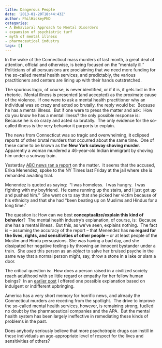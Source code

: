 ```yaml
---
title: Dangerous People
date: '2013-01-20T18:44:43Z'
author: PhilHickeyPhD
categories:
- A Behavioral Approach to Mental Disorders
- expansion of psychiatric turf
- myth of mental illness
- pharmaceutical industry
tags: []
---
```


In the wake of the Connecticut mass murders of last month, a great deal of attention, official and otherwise, is being focused on the “mentally ill.”  Politicians of all persuasions are proclaiming that we need more funding for the so-called mental health services, and predictably, the various practitioners and centers are lining up with their hands outstretched.

The spurious logic, of course, is never identified, or if it is, it gets lost in the rhetoric.  Mental illness is presented (and accepted) as the proximate cause of the violence.  If one were to ask a mental health practitioner why an individual was so crazy and acted so brutally, the reply would be:  Because he has a mental illness.  But if one were to press the matter and ask:  How do you know he has a mental illness? the only possible response is: Because he is so crazy and acted so brutally.  The only evidence for the so-called illness is the very behavior it purports to explain.

The news from Connecticut was so tragic and overwhelming, it eclipsed reports of other brutal murders that occurred about the same time.  One of these came to be known as the <strong>New York subway shoving murder</strong>.  Apparently a woman murdered a 46-year-old Indian immigrant by shoving him under a subway train.

Yesterday <a href="http://abcnews.go.com/US/wireStory/nyc-subway-shoving-suspect-bad-day-18257575">ABC news ran a report</a> on the matter.  It seems that the accused, Erika Menendez, spoke to the NY Times last Friday at the jail where she is remanded awaiting trial.

Menendez is quoted as saying:  “I was homeless.  I was hungry.  I was fighting with my boyfriend.  He came running up the stairs, and I just got up and pushed him.”  She went on to say that she picked her victim because of his ethnicity and that she had “been beating up on Muslims and Hindus for a long time.”

The question is: How can we best <strong>conceptualize/explain this kind of behavior</strong>?  The mental health industry’s explanation, of course, is:  Because she has a mental illness.  But this, as we’ve seen, explains nothing.  The fact is – assuming the accuracy of the report – that Menendez has <strong>no regard for the lives, rights, and sensitivities of other people</strong> – or at least people of the Muslim and Hindu persuasions. She was having a bad day, and she dissipated her negative feelings by throwing an innocent bystander under a train.  She <em>used</em> this person as an <em>object</em> to salve her bruised psyche in the same way that a normal person might, say, throw a stone in a lake or slam a door.

The critical question is:  How does a person raised in a civilized society reach adulthood with so little regard or empathy for her fellow human beings?  In an <a href="https://www.behaviorismandmentalhealth.com/2012/12/24/another-school-shooting-and-more-muddled-thinking/#.UPyMfidEEeU">earlier post</a> I offered one possible explanation based on indulgent or indifferent upbringing.

America has a very short memory for horrific news, and already the Connecticut murders are receding from the spotlight.  The drive to improve the so-called mental health services, however, is remaining strong, fuelled no doubt by the pharmaceutical companies and the APA.  But the mental health system has been largely ineffective in remediating these kinds of problems in the past.

Does anybody seriously believe that more psychotropic drugs can instill in these individuals an age-appropriate level of respect for the lives and sensitivities of others?